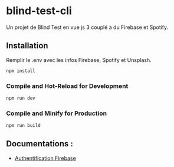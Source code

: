 # blind-test-cli

Un projet de Blind Test en vue js 3 couplé à du Firebase et Spotify.  

## Installation

Remplir le .env avec les infos Firebase, Spotify et Unsplash.

```sh
npm install
```

### Compile and Hot-Reload for Development

```sh
npm run dev
```

### Compile and Minify for Production

```sh
npm run build
```

## Documentations :
- [Authentification Firebase](https://firebase.google.com/docs/auth/web/google-signin?authuser=0)